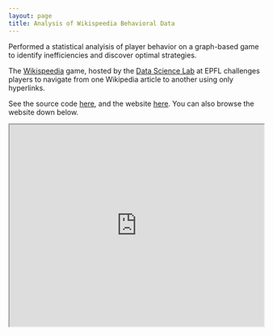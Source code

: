 ```yaml
---
layout: page
title: Analysis of Wikispeedia Behavioral Data
---
```


Performed a statistical analyisis of player behavior on a graph-based game to
identify inefficiencies and discover optimal strategies.

The [Wikispeedia][wikispeedia-link] game, hosted by the [Data Science Lab][dlab-link] at EPFL challenges
players to navigate from one Wikipedia article to another using only hyperlinks.


See the source code [here][github-link], and the website [here][website-link].
You can also browse the website down below.


<iframe
  src="https://epfl-ada.github.io/ada-2024-project-5pack/"
  sandbox="allow-scripts allow-same-origin"
  width="100%"
  height="400"
  style="background-color: #fff"
></iframe>


[github-link]: https://github.com/epfl-ada/ada-2024-project-5pack
[website-link]: https://epfl-ada.github.io/ada-2024-project-5pack
[wikispeedia-link]: https://dlab.epfl.ch/wikispeedia/play
[dlab-link]: https://dlab.epfl.ch
